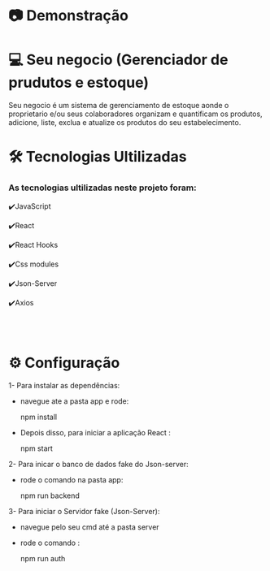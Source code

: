 # 📷 Demonstração


# 💻 Seu negocio (Gerenciador de prudutos e estoque)

Seu negocio é um sistema de gerenciamento de estoque aonde o proprietario e/ou seus colaboradores organizam e quantificam os produtos, adicione, liste, exclua e atualize os produtos do seu estabelecimento.


# 🛠 Tecnologias Ultilizadas

### As tecnologias ultilizadas neste projeto foram:

✔️JavaScript

✔️React

✔️React Hooks

✔️Css modules

✔️Json-Server

✔️Axios

<br><br>

# ⚙ Configuração

1- Para instalar as dependências:

- navegue ate a pasta app e rode:

    npm install

- Depois disso, para iniciar a aplicação React :

    npm start

2- Para inicar o banco de dados fake do Json-server:

- rode o comando na pasta app:
    
    npm run backend

3- Para iniciar o Servidor fake (Json-Server):

- navegue pelo seu cmd até a pasta server

- rode o comando :

    npm run auth





